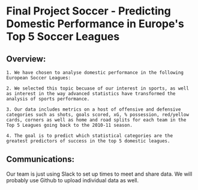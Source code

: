 # Final Project Soccer - Predicting Domestic Performance in Europe's Top 5 Soccer Leagues


## Overview: 

	1. We have chosen to analyse domestic performance in the following European Soccer Leagues:

	2. We selected this topic becuase of our interest in sports, as well as interest in the way advanced statistics have transformed the analysis of sports performance.
	
	3. Our data includes metrics on a host of offensive and defensive categories such as shots, goals scored, xG, % possession, red/yellow cards, corners as well as home and road splits for each team in the Top 5 Leagues going back to the 2010-11 season.

	4. The goal is to predict which statistical categories are the greatest predictors of success in the top 5 domestic leagues.

## Communications:

Our team is just using Slack to set up times to meet and share data. We will probably use Github to upload individual data as well.

